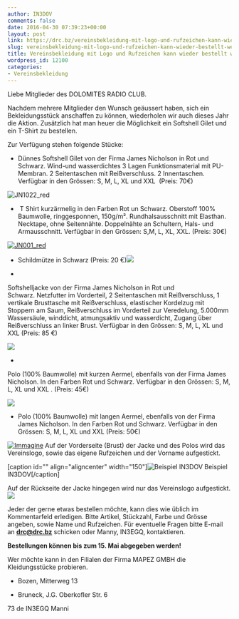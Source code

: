 ```yaml
---
author: IN3DOV
comments: false
date: 2016-04-30 07:39:23+00:00
layout: post
link: https://drc.bz/vereinsbekleidung-mit-logo-und-rufzeichen-kann-wieder-bestellt-werden/
slug: vereinsbekleidung-mit-logo-und-rufzeichen-kann-wieder-bestellt-werden
title: Vereinsbekleidung mit Logo und Rufzeichen kann wieder bestellt werden.
wordpress_id: 12100
categories:
- Vereinsbekleidung
---
```


Liebe Mitglieder des DOLOMITES RADIO CLUB.


Nachdem mehrere Mitglieder den Wunsch geäussert haben, sich ein Bekleidungsstück anschaffen zu können, wiederholen wir auch dieses Jahr die Aktion. Zusätzlich hat man heuer die Möglichkeit ein Softshell Gilet und ein T-Shirt zu bestellen.




Zur Verfügung stehen folgende Stücke:






	
  * Dünnes Softshell Gilet von der Firma James Nicholson in Rot und Schwarz. Wind-und wasserdichtes 3 Lagen Funktionsmaterial mit PU-Membran. 2 Seitentaschen mit Reißverschluss. 2 Innentaschen. Verfügbar in den Grössen: S, M, L, XL und XXL  (Preis: 70€)




![JN1022_red](https://drc.bz/wp-content/uploads/2016/04/JN1022_red-185x300.jpg)





	
  *  T Shirt kurzärmelig in den Farben Rot un Schwarz. Oberstoff 100% Baumwolle, ringgesponnen, 150g/m². Rundhalsausschnitt mit Elasthan. Necktape, ohne Seitennähte. Doppelnähte an Schultern, Hals- und Armausschnitt. Verfügbar in den Grössen: S,M, L, XL, XXL. (Preis: 30€)


[![JN001_red](https://drc.bz/wp-content/uploads/2016/04/JN001_red-150x150.jpg)](https://drc.bz/wp-content/uploads/2016/04/JN001_red.jpg)



	
  * Schildmütze in Schwarz (Preis: 20 €)![](https://drc.bz/wp-content/uploads/2010/04/kappl1-300x225.jpg)

	
  * 


Softshelljacke von der Firma James Nicholson in Rot und Schwarz. Netzfutter im Vorderteil, 2 Seitentaschen mit Reißverschluss, 1 vertikale Brusttasche mit Reißverschluss, elastischer Kordelzug mit Stoppern am Saum, Reißverschluss im Vorderteil zur Veredelung, 5.000mm Wassersäule, winddicht, atmungsaktiv und wasserdicht, Zugang über Reißverschluss an linker Brust. Verfügbar in den Grössen: S, M, L, XL und XXL (Preis: 85 €)



![](https://drc.bz/wp-content/uploads/2010/04/Beide-Jacken.bmp)



	
  * 


Polo (100% Baumwolle) mit kurzen Aermel, ebenfalls von der Firma James Nicholson. In den Farben Rot und Schwarz. Verfügbar in den Grössen: S, M, L, XL und XXL . (Preis: 45€)



![](https://drc.bz/wp-content/uploads/2010/04/beide-polo2.jpg)



	
  * Polo (100% Baumwolle) mit langen Aermel, ebenfalls von der Firma James Nicholson. In den Farben Rot und Schwarz. Verfügbar in den Grössen: S, M, L, XL und XXL (Preis: 50€)


[![Immagine](https://drc.bz/wp-content/uploads/2014/08/Immagine-279x300.jpg)](https://drc.bz/wp-content/uploads/2014/08/Immagine.jpg) Auf der Vorderseite (Brust) der Jacke und des Polos wird das Vereinslogo, sowie das eigene Rufzeichen und der Vorname aufgestickt.




[caption id="" align="aligncenter" width="150"]![Beispiel IN3DOV](https://drc.bz/wp-content/uploads/2010/04/02042010-150x150.jpg) Beispiel IN3DOV[/caption]




Auf der Rückseite der Jacke hingegen wird nur das Vereinslogo aufgestickt. ![](https://drc.bz/wp-content/uploads/2010/04/02042010001.jpg)




Jeder der gerne etwas bestellen möchte, kann dies wie üblich im Kommentarfeld erledigen. Bitte Artikel, Stückzahl, Farbe und Grösse angeben, sowie Name und Rufzeichen. Für eventuelle Fragen bitte E-mail an [**drc@drc.bz**](mailto:drc@drc.bz) schicken oder Manny, IN3EGQ, kontaktieren.




**Bestellungen können bis zum 15. Mai abgegeben werden!**


Wer möchte kann in den Filialen der Firma MAPEZ GMBH die Kleidungsstücke probieren.



	
  * Bozen, Mitterweg 13

	
  * Bruneck, J.G. Oberkofler Str. 6


73 de IN3EGQ Manni
